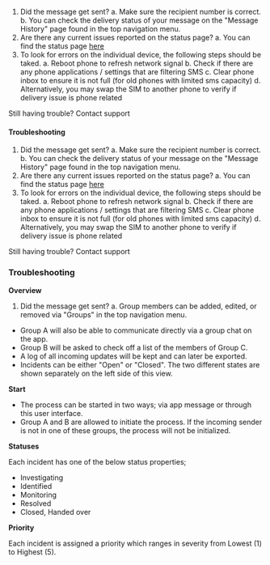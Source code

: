 

1. Did the message get sent?
        a. Make sure the recipient number is correct.
        b. You can check the delivery status of your message on the "Message History" page found in the top navigation menu.
2. Are there any current issues reported on the status page?
        a. You can find the status page [here](https://www.google.com)
3. To look for errors on the individual device, the following steps should be taked.
        a. Reboot phone to refresh network signal
        b. Check if there are any phone applications / settings that are filtering SMS
        c. Clear phone inbox to ensure it is not full (for old phones with limited sms capacity)
        d. Alternatively, you may swap the SIM to another phone to verify if delivery issue is phone related

Still having trouble?
Contact support


#### Troubleshooting
1. Did the message get sent?
	a. Make sure the recipient number is correct.
	b. You can check the delivery status of your message on the "Message History" page found in the top navigation menu.
2. Are there any current issues reported on the status page?
	a. You can find the status page [here](https://www.google.com)
3. To look for errors on the individual device, the following steps should be taked.
	a. Reboot phone to refresh network signal
	b. Check if there are any phone applications / settings that are filtering SMS
	c. Clear phone inbox to ensure it is not full (for old phones with limited sms capacity)
	d. Alternatively, you may swap the SIM to another phone to verify if delivery issue is phone related

Still having trouble?
Contact support



### Troubleshooting ###

**Overview**

1. Did the message get sent?
	a. Group members can be added, edited, or removed via "Groups" in the top navigation menu.
* Group A will also be able to communicate directly via a group chat on the app.
* Group B will be asked to check off a list of the members of Group C.
* A log of all incoming updates will be kept and can later be exported.
* Incidents can be either "Open" or "Closed". The two different states are shown separately on the left side of this view.

**Start**

* The process can be started in two ways; via app message or through this user interface.
* Group A and B are allowed to initiate the process. If the incoming sender is not in one of these groups, the process will not be initialized.

**Statuses**

Each incident has one of the below status properties;

* Investigating
* Identified
* Monitoring
* Resolved
* Closed, Handed over

**Priority**

Each incident is assigned a priority which ranges in severity from Lowest (1) to Highest (5).
